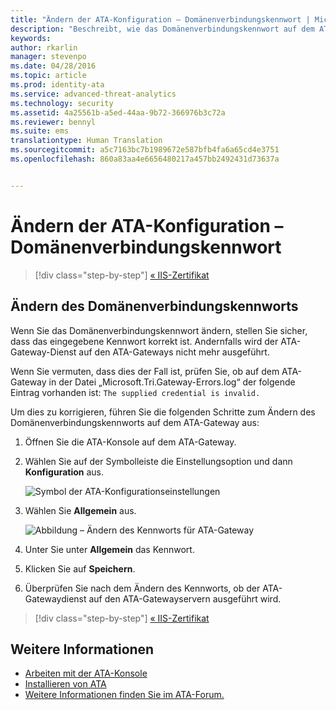 ```yaml
---
title: "Ändern der ATA-Konfiguration – Domänenverbindungskennwort | Microsoft ATA"
description: "Beschreibt, wie das Domänenverbindungskennwort auf dem ATA-Gateway geändert wird."
keywords: 
author: rkarlin
manager: stevenpo
ms.date: 04/28/2016
ms.topic: article
ms.prod: identity-ata
ms.service: advanced-threat-analytics
ms.technology: security
ms.assetid: 4a25561b-a5ed-44aa-9b72-366976b3c72a
ms.reviewer: bennyl
ms.suite: ems
translationtype: Human Translation
ms.sourcegitcommit: a5c7163bc7b1989672e587bfb4fa6a65cd4e3751
ms.openlocfilehash: 860a83aa4e6656480217a457bb2492431d73637a


---
```


# Ändern der ATA-Konfiguration – Domänenverbindungskennwort

>[!div class="step-by-step"]
[« IIS-Zertifikat](modifying-ata-config-iiscert.md)


## Ändern des Domänenverbindungskennworts
Wenn Sie das Domänenverbindungskennwort ändern, stellen Sie sicher, dass das eingegebene Kennwort korrekt ist. Andernfalls wird der ATA-Gateway-Dienst auf den ATA-Gateways nicht mehr ausgeführt.

Wenn Sie vermuten, dass dies der Fall ist, prüfen Sie, ob auf dem ATA-Gateway in der Datei „Microsoft.Tri.Gateway-Errors.log“ der folgende Eintrag vorhanden ist:
`The supplied credential is invalid.`

Um dies zu korrigieren, führen Sie die folgenden Schritte zum Ändern des Domänenverbindungskennworts auf dem ATA-Gateway aus:

1.  Öffnen Sie die ATA-Konsole auf dem ATA-Gateway.

2.  Wählen Sie auf der Symbolleiste die Einstellungsoption und dann **Konfiguration** aus.

    ![Symbol der ATA-Konfigurationseinstellungen](media/ATA-config-icon.JPG)

3.  Wählen Sie **Allgemein** aus.

    ![Abbildung – Ändern des Kennworts für ATA-Gateway](media/ATA-GW-change-DC-password.JPG)

4.  Unter Sie unter **Allgemein** das Kennwort.

5.  Klicken Sie auf **Speichern**.

6.  Überprüfen Sie nach dem Ändern des Kennworts, ob der ATA-Gatewaydienst auf den ATA-Gatewayservern ausgeführt wird.

>[!div class="step-by-step"]
[« IIS-Zertifikat](modifying-ata-config-iiscert.md)

## Weitere Informationen
- [Arbeiten mit der ATA-Konsole](working-with-ata-console.md)
- [Installieren von ATA](install-ata.md)
- [Weitere Informationen finden Sie im ATA-Forum.](https://social.technet.microsoft.com/Forums/security/home?forum=mata)



<!--HONumber=Jul16_HO3-->



